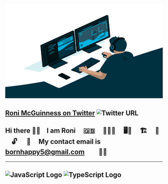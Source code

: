 
## <img src="https://raw.githubusercontent.com/roni5/profile-images/main/code.gif" width="650px" height="300">  
[Roni McGuinness on Twitter](https://twitter.com/Roni_McGuinness)
![Twitter URL](https://img.shields.io/twitter/url?style=social&url=https://twitter.com/Roni_McGuinness?logoWidth=60)   
---
## Hi there 🖐🏽&nbsp;&nbsp;&nbsp;  I am  **Roni**  &nbsp;&nbsp;&nbsp; 🇬🇧  &nbsp;&nbsp;&nbsp;  🧑🏽‍💻 &nbsp;&nbsp;&nbsp;  🖥️🤳 &nbsp;&nbsp;&nbsp;  🏗  &nbsp;&nbsp;&nbsp;   🎯  &nbsp;&nbsp;&nbsp; 🔓 &nbsp;&nbsp;&nbsp; &nbsp;🚀  &nbsp;&nbsp;&nbsp;  My contact email is  **bornhappy5@gmail.com** &nbsp;&nbsp;&nbsp; &nbsp;&nbsp;&nbsp; 👍🏽  
---
![JavaScript Logo](https://commons.wikimedia.org/wiki/Special:Redirect/file/JavaScript-logo.png?width=50&height=50)
![TypeScript Logo](https://upload.wikimedia.org/wikipedia/commons/1/1f/Typescript-logo.png?width=150&height=50)
---
<!--
**roni5/roni5** is a ✨ _special_ ✨ repository because its `README.md` (this file) appears on your GitHub profile.

Here are some ideas to get you started:
✎▁▁▁▁YOUR NAME▁▁▁▁

- 🔭 I’m currently working on ...
- 🌱 I’m currently learning ...
- 👯 I’m looking to collaborate on ...
- 🤔 I’m looking for help with ...
- 💬 Ask me about ...
- 📫 How to reach me: ...
- 😄 Pronouns: ...
- ⚡ Fun fact: ...
-->
